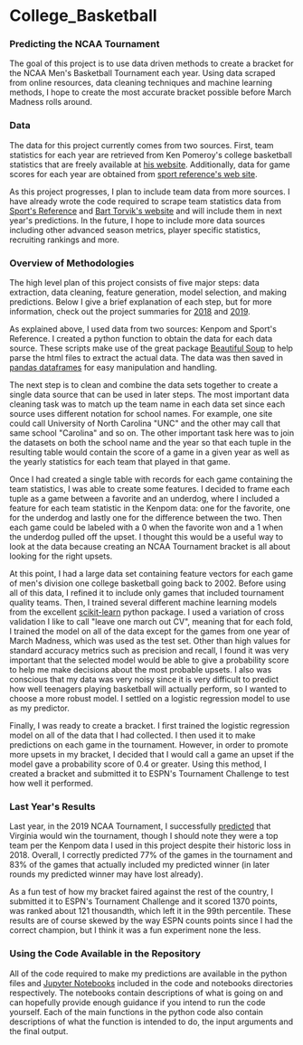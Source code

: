 # College_Basketball

### Predicting the NCAA Tournament

The goal of this project is to use data driven methods to create a bracket for the NCAA Men's 
Basketball Tournament each year. Using data scraped from online resources, data cleaning techniques 
and machine learning methods, I hope to create the most accurate bracket possible before March 
Madness rolls around.

### Data

The data for this project currently comes from two sources. First, team statistics for each year are 
retrieved from Ken Pomeroy's college basketball statistics that are freely available at 
[his website](https://kenpom.com). Additionally, data for game scores for each year are obtained 
from [sport reference's web site](https://www.sports-reference.com/cbb/boxscores/).

As this project progresses, I plan to include team data from more sources. I have already wrote the 
code required to scrape team statistics data from 
[Sport's Reference](https://www.sports-reference.com/cbb/seasons/2019-school-stats.html) and [Bart 
Torvik's website](http://www.barttorvik.com/) and will include them in next year's predictions. 
In the future, I hope to include more data sources including other advanced season metrics, player 
specific statistics, recruiting rankings and more.

### Overview of Methodologies

The high level plan of this project consists of five major steps: data extraction, data cleaning, 
feature generation, model selection, and making predictions. Below I give a brief explanation of
each step, but for more information, check out the project summaries for 
[2018](https://github.com/pjmartinkus/College_Basketball/tree/master/Version%20History/2018/Results) and
[2019](https://github.com/pjmartinkus/College_Basketball/tree/master/Version%20History/2019/Results).

As explained above, I used data from two sources: Kenpom and Sport's Reference. I created a python
function to obtain the data for each data source. These scripts make use of the great package 
[Beautiful Soup](https://www.crummy.com/software/BeautifulSoup/bs4/doc/) to help parse the html files
to extract the actual data. The data was then saved in [pandas dataframes](https://pandas.pydata.org)
for easy manipulation and handling.

The next step is to clean and combine the data sets together to create a single data source that can
be used in later steps. The most important data cleaning task was to match up the team name in each 
data set since each source uses different notation for school names. For example, one site could call 
University of North Carolina "UNC" and the other may call that same school "Carolina" and so on. The
other important task here was to join the datasets on both the school name and the year so that
each tuple in the resulting table would contain the score of a game in a given year as well as the yearly
statistics for each team that played in that game.

Once I had created a single table with records for each game containing the team statistics, I was able to create
some features. I decided to frame each tuple as a game between a favorite and an underdog, where I
included a feature for each team statistic in the Kenpom data: one for the favorite, one for the underdog
and lastly one for the difference between the two. Then each game could be labeled with a 0 when the favorite
won and a 1 when the underdog pulled off the upset. I thought this would be a useful way to look at the 
data because creating an NCAA Tournament bracket is all about looking for the right upsets.

At this point, I had a large data set containing feature vectors for each game of men's division one
college basketball going back to 2002. Before using all of this data, I refined it to include
only games that included tournament quality teams. Then, I trained several different machine learning 
models from the excellent [scikit-learn](https://scikit-learn.org/stable/) python package. I used a variation
of cross validation I like to call "leave one march out CV", meaning that for each fold, I trained the
model on all of the data except for the games from one year of March Madness, which was used as the
test set. Other than high values for standard accuracy metrics such as precision and recall, I found it 
was very important that the selected model would be able to give a probability score to help me make 
decisions about the most probable upsets. I also was conscious that my data was very noisy since it is
very difficult to predict how well teenagers playing basketball will actually perform, so I wanted to 
choose a more robust model. I settled on a logistic regression model to use as my predictor.

Finally, I was ready to create a bracket. I first trained the logistic regression model on all of the data
that I had collected. I then used it to make predictions on each game in the tournament. However, in order
to promote more upsets in my bracket, I decided that I would call a game an upset if the model gave a 
probability score of 0.4 or greater. Using this method, I created a bracket and submitted it to ESPN's 
Tournament Challenge to test how well it performed.

### Last Year's Results
Last year, in the 2019 NCAA Tournament, I successfully 
[predicted](https://github.com/pjmartinkus/College_Basketball/blob/docs_summary/Version%20History/2019/Results/Tournament%20Challenge%20-%20ESPN%20-%202019.pdf) 
that Virginia would win the tournament, though I should note they were a top team per the Kenpom data
I used in this project despite their historic loss in 2018. Overall, I correctly predicted 77% of the
games in the tournament and 83% of the games that actually included my predicted winner (in later rounds 
my predicted winner may have lost already). 

As a fun test of how my bracket faired against the rest of the country, I submitted it to ESPN's
Tournament Challenge and it scored 1370 points, was ranked about 121 thousandth, which left it in 
the 99th percentile. These results are of course skewed by the way ESPN counts points since I had
the correct champion, but I think it was a fun experiment none the less.

### Using the Code Available in the Repository
All of the code required to make my predictions are available in the python files and 
[Jupyter Notebooks](https://jupyter.org) included in the code and notebooks directories respectively. The
notebooks contain descriptions of what is going on and can hopefully provide enough guidance if you
intend to run the code yourself. Each of the main functions in the python code also contain descriptions
of what the function is intended to do, the input arguments and the final output. 
